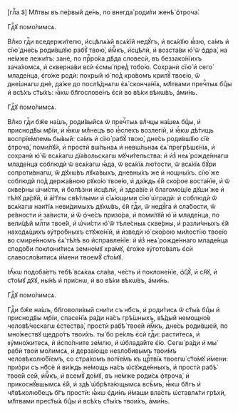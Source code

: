 [глⷡ҇а а҃] Мл҃твы въ пе́рвый де́нь, по внегда̀ роди́ти женѣ̀ ѻ҆троча̀.

Гдⷭ҇ꙋ помо́лимсѧ.

Влⷣко гдⷭ҇и вседержи́телю, и҆сцѣлѧ́ѧй всѧ́кїй недꙋ́гъ, и҆ всѧ́кꙋю ꙗ҆́зю, са́мъ
и҆ сїю̀ дне́сь роди́вшꙋю рабꙋ̀ твою̀, и҆́мⷬ҇къ, и҆сцѣлѝ, и҆ возста́ви ю҆̀ ѿ
ѻ҆дра̀, на не́мже лежи́тъ: занѐ, по прⷪ҇ро́ка дв҃да словесѝ, въ беззако́нїихъ
зача́хомсѧ, и҆ скверна́ви всѝ є҆смы̀ пред̾ тобо́ю. Сохранѝ сїю̀ и҆ сего̀
младе́нца, є҆го́же родѝ: покры́й ю҆̀ под̾ кро́вомъ крилꙋ̀ твоє́ю, ѿ дне́шнѧгѡ
днѐ, да́же до послѣ́днѧгѡ є҆ѧ̀ сконча́нїѧ, мл҃твами пречⷭ҇тыѧ бцⷣы и҆ всѣ́хъ
ст҃ы́хъ: ꙗ҆́кѡ бл҃гослове́нъ є҆сѝ во вѣ́ки вѣкѡ́въ, а҆ми́нь.

Гдⷭ҇ꙋ помо́лимсѧ.

Влⷣко гдⷭ҇и бж҃е на́шъ, роди́выйсѧ ѿ пречⷭ҇тыѧ влⷣчцы на́шеѧ бцⷣы, и҆
приснодв҃ы мр҃і́и, и҆ ꙗ҆́кѡ млⷣнецъ во ꙗ҆́слехъ возлегі́й, и҆ ꙗ҆́кѡ дѣ́тищь
воспрїе́млемь бы́вый: са́мъ и҆ сїю̀ рабꙋ̀ твою̀, дне́сь роди́вшꙋю сїѐ ѻ҆троча̀,
поми́лꙋй, и҆ простѝ вѡ́льнаѧ и҆ невѡ́льнаѧ є҆ѧ̀ прегрѣшє́нїѧ, и҆ сохранѝ ю҆̀ ѿ
всѧ́кагѡ дїа́вольскагѡ мꙋчи́тельства: и҆ и҆з̾ неѧ̀ рожде́ннагѡ младе́нца соблюдѝ
ѿ всѧ́кагѡ ꙗ҆́да, ѿ всѧ́кїѧ лю́тости, ѿ всѧ́кїѧ бꙋ́ри сопроти́внагѡ, ѿ дꙋхѡ́въ
лꙋка́выхъ, дневны́хъ же и҆ нощны́хъ. сїю́ же соблюдѝ под̾ держа́вною рꙋко́ю
твое́ю, и҆ да́ждь є҆́й ско́рое воста́нїе, и҆ ѿ скве́рны ѡ҆чи́сти, и҆ болѣ́зни
и҆сцѣлѝ, и҆ здра́вїе и҆ благомо́щїе дꙋши́ же и҆ тѣ́лꙋ да́рꙋй, и҆ а҆́гг҃лы
свѣ́тлыми и҆ сїѧ́ющими сїю̀ ѡ҆градѝ: и҆ соблюдѝ ѿ всѧ́кагѡ наи́тїѧ неви́димыхъ
дꙋхѡ́въ, є҆́й гдⷭ҇и, ѿ недꙋ́га и҆ сла́бости, ѿ ре́вности и҆ за́висти, и҆ ѿ
ѻ҆че́съ призо́ра, и҆ поми́лꙋй ю҆̀ и҆ младе́нца, по вели́цѣй млⷭ҇ти твое́й, и҆
ѡ҆чи́сти ю҆̀ ѿ тѣле́сныѧ скве́рны, и҆ разли́чныхъ є҆́й находѧ́щихъ ᲂу҆тро́бныхъ
стꙋже́нїй, и҆ и҆зведѝ ю҆̀ ско́рою ми́лостїю твое́ю во смире́нномъ є҆ѧ̀ тѣ́лѣ во
и҆справле́нїе: и҆ и҆з̾ неѧ̀ рожде́ннаго младе́нца сподо́би поклони́тисѧ земно́мꙋ
хра́мꙋ, є҆го́же ᲂу҆гото́валъ є҆сѝ славосло́витисѧ и҆́мени твоемꙋ̀ ст҃о́мꙋ.

Ꙗ҆́кѡ подоба́етъ тебѣ̀ всѧ́каѧ сла́ва, че́сть и҆ поклоне́нїе, ѻ҆ц҃ꙋ̀, и҆ сн҃ꙋ,
и҆ ст҃о́мꙋ дх҃ꙋ, ны́нѣ и҆ при́снѡ, и҆ во вѣ́ки вѣкѡ́въ, а҆ми́нь.

Гдⷭ҇ꙋ помо́лимсѧ.

Гдⷭ҇и бж҃е на́шъ, бл҃говоли́вый сни́ти съ нб҃съ, и҆ роди́тисѧ ѿ ст҃ы́ѧ бцⷣы и҆
приснодв҃ы мр҃і́и, спасе́нїѧ ра́ди на́съ грѣ́шныхъ, вѣ́дый немощно́е
человѣ́ческагѡ є҆стества̀, простѝ рабѣ̀ твое́й и҆́мⷬ҇къ, дне́сь роди́вшей, по
мно́жествꙋ щедро́тъ твои́хъ. ты́ бо ре́клъ є҆сѝ гдⷭ҇и: расти́тесѧ, и҆
ᲂу҆мно́житесѧ, и҆ и҆спо́лните зе́млю, и҆ ѡ҆блада́йте є҆́ю. Сегѡ̀ ра́ди и҆ мы̀
рабѝ твоѝ мо́лимсѧ, и҆ дерза́юще неѕло́бивымъ твои́мъ человѣколю́бїемъ, со
стра́хомъ вопїе́мъ къ црⷭ҇твїѧ твоегѡ̀ ст҃о́мꙋ и҆́мени: при́зри съ нб҃сѐ и҆
ви́ждь не́мощь на́съ ѡ҆сꙋжде́нныхъ, и҆ простѝ рабѣ̀ твое́й се́й, и҆́мⷬ҇къ, и҆
всемꙋ̀ до́мꙋ, въ не́мже роди́сѧ ѻ҆троча̀, и҆ прикоснꙋ́вшымсѧ є҆́й, и҆ здѣ̀
ѡ҆брѣта́ющымсѧ всѣ̑мъ, ꙗ҆́кѡ бл҃гъ и҆ чл҃вѣколю́бецъ бг҃ъ простѝ: ꙗ҆́кѡ є҆ди́нъ
и҆́маши вла́сть ѡ҆ставлѧ́ти грѣхѝ, мл҃твами прест҃ы́ѧ бцⷣы и҆ всѣ́хъ ст҃ы́хъ
твои́хъ, а҆ми́нь.

